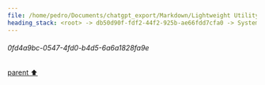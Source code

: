 ```yaml
---
file: /home/pedro/Documents/chatgpt_export/Markdown/Lightweight Utility Libraries.md
heading_stack: <root> -> db50d90f-fdf2-44f2-925b-ae66fdd7cfa0 -> System -> f462c4f4-0c7f-47fb-9237-a7d0ddbed997 -> System -> aaa26b54-0d2d-44d8-a646-0310427be0eb -> User -> ddb3dc5b-752e-4561-a939-b3de8b08d32f -> Assistant -> Data Manipulation and Analysis -> aaa205bc-d11e-4621-bc91-c8700e9b03ed -> User -> 945429c9-250d-41f7-b62d-d659a26c2d87 -> Assistant -> Data Manipulation -> Text and Parsing -> Networking -> File Handling -> Testing and Debugging -> Asynchronous Programming -> Functional Programming -> Code Analysis and Refactoring -> Miscellaneous -> aaa28fee-d697-42e3-bbe0-0e326b045dd7 -> User -> 03cd3de2-6edf-4ea6-98f5-168547563566 -> Assistant -> c8193452-a094-4568-8208-baae59e02bea -> Tool -> bc3074a5-dd96-498e-993d-f86abd592ee2 -> Assistant -> aaa263a5-33b9-47d9-a7f8-7a9b64b887a4 -> User -> a2faf051-4d79-41df-ae50-98d4779dfa98 -> Assistant -> Data Manipulation with `toolz` -> 44888ccd-cc10-41b4-8740-17f5ea12b035 -> Assistant -> 3e278eb5-5bed-4c77-a192-5cca5affdf4d -> Tool -> 432415d6-6abe-4b73-ab3e-eceb217b35b7 -> Assistant -> Text and Parsing with `parse` -> 16a0f14c-d434-4b10-ae5d-aa81e8846ee2 -> Assistant -> 05bde113-80ef-45aa-824a-bf23f4fbf95f -> Tool -> 395b9a62-27b9-4e21-9f0c-9a36587c9552 -> Assistant -> Programming Utilities with `wrapt` -> 23bddd27-f0c4-482e-8cd1-a1942fde7165 -> Assistant -> b9a9fb78-f314-4d60-b96d-bb4b26bce0b7 -> Tool -> e7028087-3188-4ec1-b546-2be3af035e29 -> Assistant -> aaa25269-8f20-4708-b08b-e3a946782bca -> User -> 834d80e5-611f-48ed-94f5-9db967a1aefc -> Assistant -> cca2d657-1f67-470a-9d10-62b7bf027a90 -> Tool -> a30a74e6-13a8-4d46-a804-0b6b0b934857 -> Assistant -> ef5d002e-706e-4cac-ac70-c798a7d88f9f -> Assistant -> c6830b45-cbfa-4c1d-b2de-4156f98b9afb -> Tool -> c0cbe7db-45c2-4f6c-b2b2-8a4fae30dbd4 -> Assistant -> aaa239d9-67c6-4a0f-86f5-071c5735ff92 -> User -> c9228d2f-d1c6-45e2-a760-f1c6a1476297 -> Assistant -> 4158104c-0a1d-4f56-9d67-7cfbac97258a -> Tool -> aed47810-46ce-45cb-a102-234610e4a5d1 -> Assistant -> Functional Programming -> Data Manipulation -> Sequence Manipulation -> Utilities -> aaa2e565-d32a-4337-87a7-d4364028c0f4 -> User -> 038de839-d89e-4891-a71d-c549b0772564 -> Assistant -> Data Transformation and Query -> aaa23a62-ff5d-4b34-a99c-4f54904220f8 -> User -> cde6d67a-e608-44cf-9b5c-d0b0230c890e -> Assistant -> 1f6bdbec-ae98-486e-89aa-08afdcdf481f -> Tool -> 1a0866ef-0dd2-4956-8704-793d960e2a31 -> Assistant -> aaa23b26-4f0c-480d-b580-b904f9ba5de2 -> User -> b8c1c37a-0019-446c-9d1f-69d276cf5822 -> Assistant -> 1fa6ff7c-b315-4517-bd7c-ac5b3367b9b7 -> Tool -> fd66c9f3-4dba-4b53-bcdd-fb7c0f8d5141 -> Assistant -> 01317c89-a106-4a56-b680-1d101656c375 -> Assistant -> 0432e0a0-e79a-4de1-9981-a5f826698872 -> Tool -> 140ca7c2-0ae4-46af-9238-dea2885dc2f1 -> Assistant -> aaa260f2-70ae-4d72-a661-a2033b16020c -> User -> 228ca73b-f1bd-4ade-b26d-087d2af2fc81 -> Assistant -> 5be52794-1800-4429-a501-c4858f80cbc3 -> Tool -> 38eff32a-56b0-441b-8ca5-c332907ad86e -> Assistant -> 2f6490db-233e-4a16-9b97-8c5ebd9871b0 -> Assistant -> d9f5cd1d-34c3-42c8-a015-0f6197ce4f22 -> Tool -> 78d77623-3fc2-404f-b152-3ac998934540 -> Assistant -> b1dc5c81-487e-422c-b8bc-d7d257949717 -> Assistant -> 3cb28668-ae47-406e-b87f-2ed1e6af32dc -> Tool -> 3e727dd2-c97d-4863-aea9-a951359536c5 -> Assistant -> aaa25dc4-6de4-4fbc-99b3-8a39239edc2c -> User -> bff10c15-523f-4738-998b-b7383b62082d -> Assistant -> 274cc055-f5c8-4542-b86b-762b21b49a44 -> Assistant -> 799e683b-301e-4a0b-99c8-15fc9a9be80e -> Tool -> 0fd4a9bc-0547-4fd0-b4d5-6a6a1828fa9e
---
```

###### 0fd4a9bc-0547-4fd0-b4d5-6a6a1828fa9e
[parent ⬆️](#799e683b-301e-4a0b-99c8-15fc9a9be80e)

